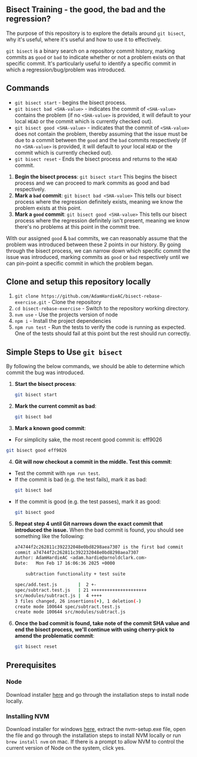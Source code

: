 ## Bisect Training - the good, the bad and the regression?

The purpose of this repository is to explore the details around `git bisect`, why it's useful, where it's useful and how to use it to effectively.

`git bisect` is a binary search on a repository commit history, marking commits as `good` or `bad` to indicate whether or not a problem exists on that specific commit. It's particularly useful to identify a specific commit in which a regression/bug/problem was introduced.

## Commands
- `git bisect start` - begins the bisect process.
- `git bisect bad <SHA-value>` - indicates the commit of `<SHA-value>` contains the problem (if no `<SHA-value>` is provided, it will default to your local `HEAD` or the commit which is currently checked out).
- `git bisect good <SHA-value>` - indicates that the commit of `<SHA-value>` does not contain the problem, thereby assuming that the issue must be due to a commit between the `good` and the `bad` commits respectively (if no `<SHA-value>` is provided, it will default to your local `HEAD` or the commit which is currently checked out).
- `git bisect reset` - Ends the bisect process and returns to the `HEAD` commit.

1. **Begin the bisect process**: `git bisect start` This begins the bisect process and we can proceed to mark commits as good and bad respectively.
2. **Mark a `bad` commit**: `git bisect bad <SHA-value>` This tells our bisect process where the regression definitely exists, meaning we know the problem exists at this point.
3. **Mark a `good` commit**: `git bisect good <SHA-value>` This tells our bisect process where the regression definitely isn't present, meaning we know there's no problems at this point in the commit tree.

With our assigned `good` & `bad` commits, we can reasonably assume that the problem was introduced between these 2 points in our history. By going through the bisect process, we can narrow down which specific commit the issue was introduced, marking commits as `good` or `bad` respectively until we can pin-point a specific commit in which the problem began.

## Clone and setup this repository locally
1. `git clone https://github.com/AdamHardieAC/bisect-rebase-exercise.git` - Clone the repository
2. `cd bisect-rebase-exercise` - Switch to the repository working directory.
3. `nvm use` - Use the projects version of node
4. `npm i` - Install the project dependencies
5. `npm run test` - Run the tests to verify the code is running as expected. One of the tests should fail at this point but the rest should run correctly.

## Simple Steps to Use `git bisect`
By following the below commands, we should be able to determine which commit the bug was introduced.

1. **Start the bisect process**:
   ```sh
   git bisect start
   ```
2. **Mark the current commit as bad**:
   ```sh
   git bisect bad
   ```
3. **Mark a known good commit**:
  - For simplicity sake, the most recent good commit is: eff9026
   ```sh
   git bisect good eff9026
   ```
4. **Git will now checkout a commit in the middle. Test this commit**:
  - Test the commit with `npm run test`.
  - If the commit is bad (e.g. the test fails), mark it as bad:
    ```sh
    git bisect bad
    ```
  - If the commit is good (e.g. the test passes), mark it as good:
    ```sh
    git bisect good
    ```
5. **Repeat step 4 until Git narrows down the exact commit that introduced the issue.**
  When the bad commit is found, you should see something like the following:
    ```sh
    a74744f2c262811c392232048e0bd8298aea7307 is the first bad commit
    commit a74744f2c262811c392232048e0bd8298aea7307
    Author: AdamHardieAC <adam.hardie@arnoldclark.com>
    Date:   Mon Feb 17 16:06:36 2025 +0000

        subtraction functionality + test suite

    spec/add.test.js        |  2 +-
    spec/subtract.test.js   | 21 +++++++++++++++++++++
    src/modules/subtract.js |  4 ++++
    3 files changed, 26 insertions(+), 1 deletion(-)
    create mode 100644 spec/subtract.test.js
    create mode 100644 src/modules/subtract.js
    ```
6. **Once the bad commit is found, take note of the commit SHA value and end the bisect process, we'll continue with using cherry-pick to amend the problematic commit**:
   ```sh
   git bisect reset
   ```

## Prerequisites
  ### Node
  Download installer [here](https://nodejs.org/en/download) and go through the installation steps to install node locally.

  ### Installing NVM
  Download installer for windows [here](https://github.com/coreybutler/nvm-windows/releases/download/1.1.11/nvm-setup.zip), extract the nvm-setup.exe file, open the file and go through the installation steps to install NVM locally or run `brew install nvm` on mac. If there is a prompt to allow NVM to control the current version of Node on the system, click yes.